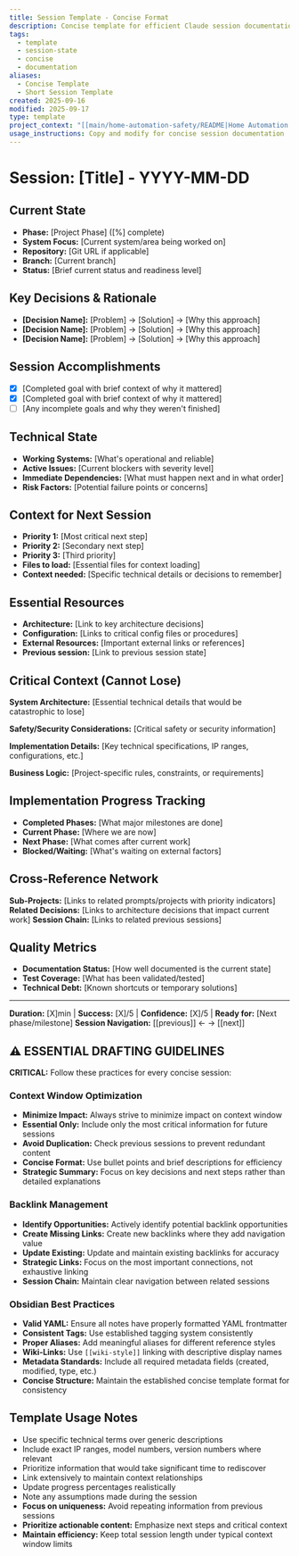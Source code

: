 ```yaml
---
title: Session Template - Concise Format
description: Concise template for efficient Claude session documentation
tags:
  - template
  - session-state
  - concise
  - documentation
aliases:
  - Concise Template
  - Short Session Template
created: 2025-09-16
modified: 2025-09-17
type: template
project_context: "[[main/home-automation-safety/README|Home Automation Project]]"
usage_instructions: Copy and modify for concise session documentation
---
```


# Session: [Title] - YYYY-MM-DD

## Current State
- **Phase:** [Project Phase] ([%] complete)
- **System Focus:** [Current system/area being worked on]
- **Repository:** [Git URL if applicable]
- **Branch:** [Current branch]
- **Status:** [Brief current status and readiness level]

## Key Decisions & Rationale
- **[Decision Name]:** [Problem] → [Solution] → [Why this approach]
- **[Decision Name]:** [Problem] → [Solution] → [Why this approach]
- **[Decision Name]:** [Problem] → [Solution] → [Why this approach]

## Session Accomplishments
- [x] [Completed goal with brief context of why it mattered]
- [x] [Completed goal with brief context of why it mattered]
- [ ] [Any incomplete goals and why they weren't finished]

## Technical State
- **Working Systems:** [What's operational and reliable]
- **Active Issues:** [Current blockers with severity level]
- **Immediate Dependencies:** [What must happen next and in what order]
- **Risk Factors:** [Potential failure points or concerns]

## Context for Next Session
- **Priority 1:** [Most critical next step]
- **Priority 2:** [Secondary next step]
- **Priority 3:** [Third priority]
- **Files to load:** [Essential files for context loading]
- **Context needed:** [Specific technical details or decisions to remember]

## Essential Resources
- **Architecture:** [Link to key architecture decisions]
- **Configuration:** [Links to critical config files or procedures]
- **External Resources:** [Important external links or references]
- **Previous session:** [Link to previous session state]

## Critical Context (Cannot Lose)
**System Architecture:**
[Essential technical details that would be catastrophic to lose]

**Safety/Security Considerations:**
[Critical safety or security information]

**Implementation Details:**
[Key technical specifications, IP ranges, configurations, etc.]

**Business Logic:**
[Project-specific rules, constraints, or requirements]

## Implementation Progress Tracking
- **Completed Phases:** [What major milestones are done]
- **Current Phase:** [Where we are now]
- **Next Phase:** [What comes after current work]
- **Blocked/Waiting:** [What's waiting on external factors]

## Cross-Reference Network
**Sub-Projects:** [Links to related prompts/projects with priority indicators]
**Related Decisions:** [Links to architecture decisions that impact current work]
**Session Chain:** [Links to related previous sessions]

## Quality Metrics
- **Documentation Status:** [How well documented is the current state]
- **Test Coverage:** [What has been validated/tested]
- **Technical Debt:** [Known shortcuts or temporary solutions]

---
**Duration:** [X]min | **Success:** [X]/5 | **Confidence:** [X]/5 | **Ready for:** [Next phase/milestone]
**Session Navigation:** [[previous]] ← → [[next]]

## ⚠️ **ESSENTIAL DRAFTING GUIDELINES**
**CRITICAL:** Follow these practices for every concise session:

### Context Window Optimization
- **Minimize Impact:** Always strive to minimize impact on context window
- **Essential Only:** Include only the most critical information for future sessions
- **Avoid Duplication:** Check previous sessions to prevent redundant content
- **Concise Format:** Use bullet points and brief descriptions for efficiency
- **Strategic Summary:** Focus on key decisions and next steps rather than detailed explanations

### Backlink Management
- **Identify Opportunities:** Actively identify potential backlink opportunities
- **Create Missing Links:** Create new backlinks where they add navigation value
- **Update Existing:** Update and maintain existing backlinks for accuracy
- **Strategic Links:** Focus on the most important connections, not exhaustive linking
- **Session Chain:** Maintain clear navigation between related sessions

### Obsidian Best Practices
- **Valid YAML:** Ensure all notes have properly formatted YAML frontmatter
- **Consistent Tags:** Use established tagging system consistently
- **Proper Aliases:** Add meaningful aliases for different reference styles
- **Wiki-Links:** Use `[[wiki-style]]` linking with descriptive display names
- **Metadata Standards:** Include all required metadata fields (created, modified, type, etc.)
- **Concise Structure:** Maintain the established concise template format for consistency

## Template Usage Notes
- Use specific technical terms over generic descriptions
- Include exact IP ranges, model numbers, version numbers where relevant
- Prioritize information that would take significant time to rediscover
- Link extensively to maintain context relationships
- Update progress percentages realistically
- Note any assumptions made during the session
- **Focus on uniqueness:** Avoid repeating information from previous sessions
- **Prioritize actionable content:** Emphasize next steps and critical context
- **Maintain efficiency:** Keep total session length under typical context window limits